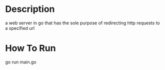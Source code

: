 # Description
a web server in go that has the sole purpose of redirecting http requests to a specified url

# How To Run
go run main.go
